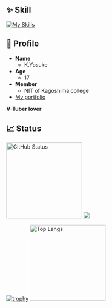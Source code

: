 ## ✨ Skill

[![My Skills](https://skillicons.dev/icons?i=go,nodejs,ts,rust,react,nextjs,tailwind,linux,mysql,sqlite,postgresql,vscode,git,github,bash,powershell,docker,discord,twitter&theme=dark)](https://skillicons.dev)

## 📝 Profile

- **Name**
  - K.Yosuke
- **Age**
  - 17
- **Member**
  - NIT of Kagoshima college
- [My portfolio](https://me.aq-yuki.net)

**V-Tuber lover**

## 📈 Status

<p>

<img alt="GitHub Status" height="200px" src="https://github-profile-summary-cards.vercel.app/api/cards/stats?username=aqyuki&theme=nord_dark">

<img src="https://github-profile-summary-cards.vercel.app/api/cards/productive-time?username=aqyuki&theme=nord_dark&utcOffset=8">

</p>

<p>

[![trophy](https://github-profile-trophy.vercel.app/?username=aqyuki&theme=nord&no-frame=true&itle=Commits,Repositories,Issues,PullRequest,Reviews,Followers&row=2&column=3)](https://github.com/ryo-ma/github-profile-trophy)
<img alt="Top Langs" height="200px" src="https://github-readme-stats.vercel.app/api/top-langs/?username=aqyuki&layout=compact&theme=nord">

</p>
